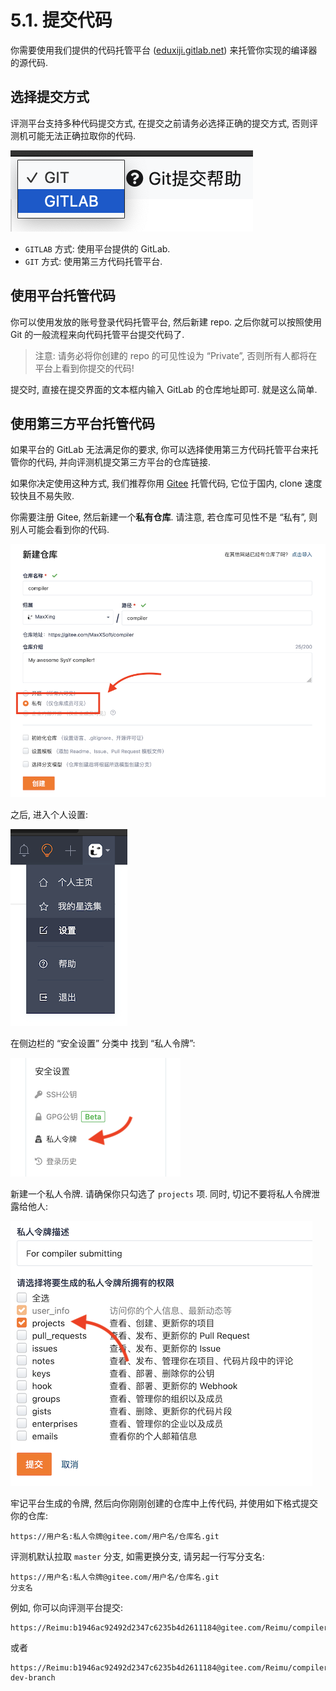 # 5.1. 提交代码

你需要使用我们提供的代码托管平台 ([eduxiji.gitlab.net](https://gitlab.eduxiji.net)) 来托管你实现的编译器的源代码.

## 选择提交方式

评测平台支持多种代码提交方式, 在提交之前请务必选择正确的提交方式, 否则评测机可能无法正确拉取你的代码.

![选择提交方式](submit-method.png)

* `GITLAB` 方式: 使用平台提供的 GitLab.
* `GIT` 方式: 使用第三方代码托管平台.

## 使用平台托管代码

你可以使用发放的账号登录代码托管平台, 然后新建 repo. 之后你就可以按照使用 Git 的一般流程来向代码托管平台提交代码了.

> 注意: 请务必将你创建的 repo 的可见性设为 “Private”, 否则所有人都将在平台上看到你提交的代码!

提交时, 直接在提交界面的文本框内输入 GitLab 的仓库地址即可. 就是这么简单.

## 使用第三方平台托管代码

如果平台的 GitLab 无法满足你的要求, 你可以选择使用第三方代码托管平台来托管你的代码, 并向评测机提交第三方平台的仓库链接.

如果你决定使用这种方式, 我们推荐你用 [Gitee](https://gitee.com) 托管代码, 它位于国内, clone 速度较快且不易失败.

你需要注册 Gitee, 然后新建一个**私有仓库**. 请注意, 若仓库可见性不是 “私有”, 则别人可能会看到你的代码.

![新建仓库](new-repo.png)

之后, 进入个人设置:

![Gitee 个人设置](gitee-settings.png)

在侧边栏的 “安全设置” 分类中 找到 “私人令牌”:

![私人令牌](private-token.png)

新建一个私人令牌. 请确保你只勾选了 `projects` 项. 同时, 切记不要将私人令牌泄露给他人:

![新建令牌](new-token.png)

牢记平台生成的令牌, 然后向你刚刚创建的仓库中上传代码, 并使用如下格式提交你的仓库:

```
https://用户名:私人令牌@gitee.com/用户名/仓库名.git
```

评测机默认拉取 `master` 分支, 如需更换分支, 请另起一行写分支名:

```
https://用户名:私人令牌@gitee.com/用户名/仓库名.git
分支名
```

例如, 你可以向评测平台提交:

```
https://Reimu:b1946ac92492d2347c6235b4d2611184@gitee.com/Reimu/compiler.git
```

或者

```
https://Reimu:b1946ac92492d2347c6235b4d2611184@gitee.com/Reimu/compiler.git
dev-branch
```
